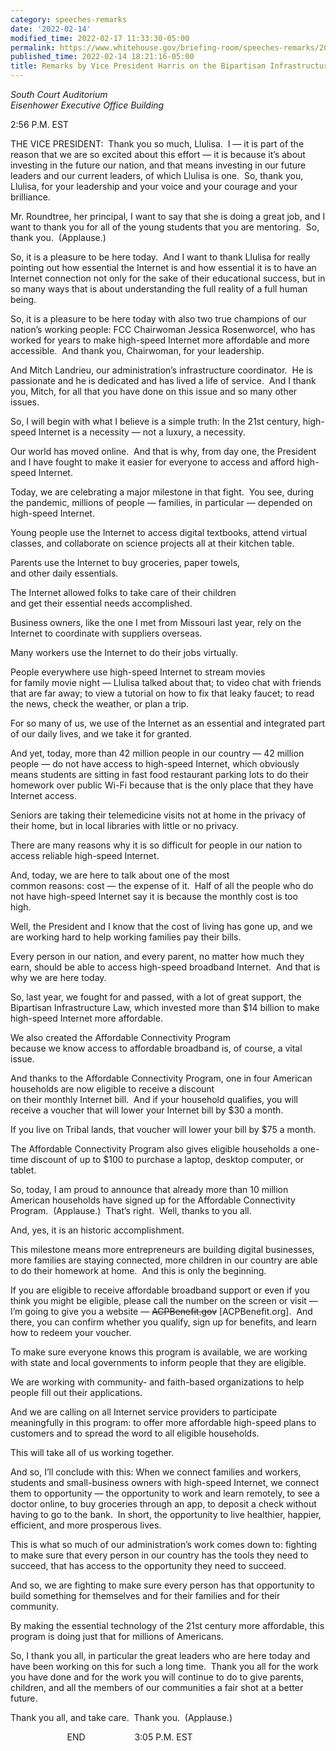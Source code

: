 ```yaml
---
category: speeches-remarks
date: '2022-02-14'
modified_time: 2022-02-17 11:33:30-05:00
permalink: https://www.whitehouse.gov/briefing-room/speeches-remarks/2022/02/14/remarks-by-vice-president-harris-on-the-bipartisan-infrastructure-law/
published_time: 2022-02-14 18:21:16-05:00
title: Remarks by Vice President Harris on the Bipartisan Infrastructure Law
---
```

 
*South Court Auditorium  
Eisenhower Executive Office Building*

2:56 P.M. EST  
  
THE VICE PRESIDENT:  Thank you so much, Llulisa.  I — it is part of the
reason that we are so excited about this effort — it is because it’s
about investing in the future our nation, and that means investing in
our future leaders and our current leaders, of which Llulisa is one. 
So, thank you, Llulisa, for your leadership and your voice and your
courage and your brilliance.   
  
Mr. Roundtree, her principal, I want to say that she is doing a great
job, and I want to thank you for all of the young students that you are
mentoring.  So, thank you.  (Applause.)  
  
So, it is a pleasure to be here today.  And I want to thank Llulisa for
really pointing out how essential the Internet is and how essential it
is to have an Internet connection not only for the sake of their
educational success, but in so many ways that is about understanding the
full reality of a full human being.  
  
So, it is a pleasure to be here today with also two true champions of
our nation’s working people: FCC Chairwoman Jessica Rosenworcel, who has
worked for years to make high-speed Internet more affordable and more
accessible.  And thank you, Chairwoman, for your leadership.   
  
And Mitch Landrieu, our administration’s infrastructure coordinator.  He
is passionate and he is dedicated and has lived a life of service.  And
I thank you, Mitch, for all that you have done on this issue and so many
other issues.   
  
So, I will begin with what I believe is a simple truth: In the 21st
century, high-speed Internet is a necessity — not a luxury, a
necessity.    
  
Our world has moved online.  And that is why, from day one, the
President and I have fought to make it easier for everyone to access and
afford high-speed Internet.  
  
Today, we are celebrating a major milestone in that fight.  You see,
during the pandemic, millions of people — families, in particular —
depended on high-speed Internet.   
  
Young people use the Internet to access digital textbooks, attend
virtual classes, and collaborate on science projects all at their
kitchen table.  
  
Parents use the Internet to buy groceries, paper towels,  
and other daily essentials.  
  
The Internet allowed folks to take care of their children  
and get their essential needs accomplished.   
  
Business owners, like the one I met from Missouri last year, rely on the
Internet to coordinate with suppliers overseas.  
  
Many workers use the Internet to do their jobs virtually.  
  
People everywhere use high-speed Internet to stream movies  
for family movie night — Llulisa talked about that; to video chat with
friends that are far away; to view a tutorial on how to fix that leaky
faucet; to read the news, check the weather, or plan a trip.  
  
For so many of us, we use of the Internet as an essential and integrated
part of our daily lives, and we take it for granted.   
  
And yet, today, more than 42 million people in our country — 42 million
people — do not have access to high-speed Internet, which obviously
means students are sitting in fast food restaurant parking lots to do
their homework over public Wi-Fi because that is the only place that
they have Internet access.  
  
Seniors are taking their telemedicine visits not at home in the privacy
of their home, but in local libraries with little or no privacy.  
  
There are many reasons why it is so difficult for people in our nation
to access reliable high-speed Internet.  
  
And, today, we are here to talk about one of the most  
common reasons: cost — the expense of it.  Half of all the people who do
not have high-speed Internet say it is because the monthly cost is too
high.    
  
Well, the President and I know that the cost of living has gone up, and
we are working hard to help working families pay their bills.  
  
Every person in our nation, and every parent, no matter how much they
earn, should be able to access high-speed broadband Internet.  And that
is why we are here today.  
  
So, last year, we fought for and passed, with a lot of great support,
the Bipartisan Infrastructure Law, which invested more than $14 billion
to make high-speed Internet more affordable.  
  
We also created the Affordable Connectivity Program  
because we know access to affordable broadband is, of course, a vital
issue.  
  
And thanks to the Affordable Connectivity Program, one in four American
households are now eligible to receive a discount  
on their monthly Internet bill.  And if your household qualifies, you
will receive a voucher that will lower your Internet bill by $30 a
month.  
  
If you live on Tribal lands, that voucher will lower your bill by $75 a
month.  
  
The Affordable Connectivity Program also gives eligible households a
one-time discount of up to $100 to purchase a laptop, desktop computer,
or tablet.  
  
So, today, I am proud to announce that already more than 10 million
American households have signed up for the Affordable Connectivity
Program.  (Applause.)  That’s right.  Well, thanks to you all.   

And, yes, it is an historic accomplishment.  
  
This milestone means more entrepreneurs are building digital businesses,
more families are staying connected, more children in our country are
able to do their homework at home.  And this is only the beginning.  
  
If you are eligible to receive affordable broadband support or even if
you think you might be eligible, please call the number on the screen or
visit — I’m going to give you a website
— <s>ACPBenefit.gov</s> \[ACPBenefit.org\].  And there, you can confirm
whether you qualify, sign up for benefits, and learn how to redeem your
voucher.  
  
To make sure everyone knows this program is available, we are working
with state and local governments to inform people that they are
eligible.  
  
We are working with community- and faith-based organizations to help
people fill out their applications.  
  
And we are calling on all Internet service providers to participate
meaningfully in this program: to offer more affordable high-speed plans
to customers and to spread the word to all eligible households.

This will take all of us working together.  
  
And so, I’ll conclude with this: When we connect families and workers,
students and small-business owners with high-speed Internet, we connect
them to opportunity — the opportunity to work and learn remotely, to see
a doctor online, to buy groceries through an app, to deposit a check
without having to go to the bank.  In short, the opportunity to live
healthier, happier, efficient, and more prosperous lives.  
  
This is what so much of our administration’s work comes down to:
fighting to make sure that every person in our country has the tools
they need to succeed, that has access to the opportunity they need to
succeed.

And so, we are fighting to make sure every person has that opportunity
to build something for themselves and for their families and for their
community.  
  
By making the essential technology of the 21st century more affordable,
this program is doing just that for millions of Americans.  
  
So, I thank you all, in particular the great leaders who are here today
and have been working on this for such a long time.  Thank you all for
the work you have done and for the work you will continue to do to give
parents, children, and all the members of our communities a fair shot at
a better future.

Thank you all, and take care.  Thank you.  (Applause.)  
  
                       END                    3:05 P.M. EST
